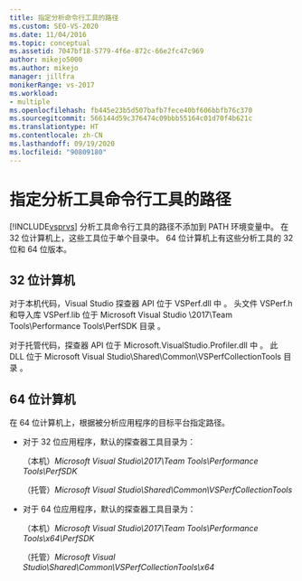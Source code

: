 ```yaml
---
title: 指定分析命令行工具的路径
ms.custom: SEO-VS-2020
ms.date: 11/04/2016
ms.topic: conceptual
ms.assetid: 7047bf18-5779-4f6e-872c-66e2fc47c969
author: mikejo5000
ms.author: mikejo
manager: jillfra
monikerRange: vs-2017
ms.workload:
- multiple
ms.openlocfilehash: fb445e23b5d507bafb7fece40bf606bbfb76c370
ms.sourcegitcommit: 566144d59c376474c09bbb55164c01d70f4b621c
ms.translationtype: HT
ms.contentlocale: zh-CN
ms.lasthandoff: 09/19/2020
ms.locfileid: "90809180"
---
```

# <a name="specify-the-path-to-profiling-tools-command-line-tools"></a>指定分析工具命令行工具的路径

[!INCLUDE[vsprvs](../code-quality/includes/vsprvs_md.md)] 分析工具命令行工具的路径不添加到 PATH 环境变量中。 在 32 位计算机上，这些工具位于单个目录中。 64 位计算机上有这些分析工具的 32 位和 64 位版本。

## <a name="32-bit-computers"></a>32 位计算机

对于本机代码，Visual Studio 探查器 API 位于 VSPerf.dll 中  。 头文件 VSPerf.h 和导入库 VSPerf.lib 位于 Microsoft Visual Studio \2017\Team Tools\Performance Tools\PerfSDK 目录    。

 对于托管代码，探查器 API 位于 Microsoft.VisualStudio.Profiler.dll 中  。 此 DLL 位于 Microsoft Visual Studio\Shared\Common\VSPerfCollectionTools 目录  。

## <a name="64-bit-computers"></a>64 位计算机

在 64 位计算机上，根据被分析应用程序的目标平台指定路径。

- 对于 32 位应用程序，默认的探查器工具目录为：

     （本机）*Microsoft Visual Studio\2017\Team Tools\Performance Tools\PerfSDK*
     
     （托管）*Microsoft Visual Studio\Shared\Common\VSPerfCollectionTools*

- 对于 64 位应用程序，默认的探查器工具目录为：

     （本机）*Microsoft Visual Studio\2017\Team Tools\Performance Tools\x64\PerfSDK*

     （托管）*Microsoft Visual Studio\Shared\Common\VSPerfCollectionTools\x64*
